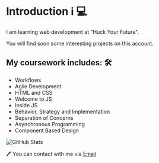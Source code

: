 # Introduction ℹ️ 💻

I am learning web development at "Huck Your Future".

You will find soon some interesting projects on this account.

## My coursework includes: 🛠️

- Workflows
- Agile Development
- HTML and CSS
- Welcome to JS
- Inside JS
- Behavior, Strategy and Implementation
- Separation of Concerns
- Asynchronous Programming
- Component Based Design

![GitHub Stats](https://github-readme-stats.vercel.app/api?username=VladyslavHornitskyi&theme=radical)

🖊️ You can contact with me via
[Email](mailto:vladyslavhornitskyi@gmail.com)
